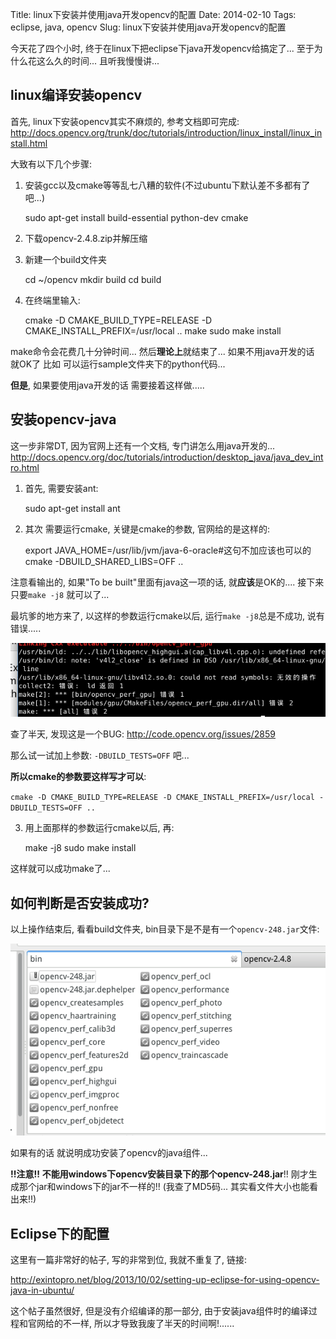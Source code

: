 Title: linux下安装并使用java开发opencv的配置
Date: 2014-02-10
Tags: eclipse, java, opencv
Slug: linux下安装并使用java开发opencv的配置
 


今天花了四个小时, 终于在linux下把eclipse下java开发opencv给搞定了... 至于为什么花这么久的时间... 且听我慢慢讲... 

linux编译安装opencv
------------------
首先, linux下安装opencv其实不麻烦的, 参考文档即可完成:
<http://docs.opencv.org/trunk/doc/tutorials/introduction/linux_install/linux_install.html>

大致有以下几个步骤:

1) 安装gcc以及cmake等等乱七八糟的软件(不过ubuntu下默认差不多都有了吧...)

    sudo apt-get install build-essential python-dev cmake
    

2) 下载opencv-2.4.8.zip并解压缩

3) 新建一个build文件夹

	cd ~/opencv
	mkdir build
	cd build

4) 在终端里输入: 

	cmake -D CMAKE_BUILD_TYPE=RELEASE -D CMAKE_INSTALL_PREFIX=/usr/local ..
	make
	sudo make install

make命令会花费几十分钟时间...
然后**理论上**就结束了... 如果不用java开发的话 就OK了 比如 可以运行sample文件夹下的python代码...

**但是**, 如果要使用java开发的话 需要接着这样做.....


安装opencv-java
------------------


这一步非常DT, 因为官网上还有一个文档, 专门讲怎么用java开发的...
<http://docs.opencv.org/doc/tutorials/introduction/desktop_java/java_dev_intro.html>

1) 首先, 需要安装ant: 

    sudo apt-get install ant

2) 其次 需要运行cmake, 关键是cmake的参数, 官网给的是这样的: 

	export JAVA_HOME=/usr/lib/jvm/java-6-oracle#这句不加应该也可以的
	cmake -DBUILD_SHARED_LIBS=OFF ..


注意看输出的, 如果"To be built"里面有java这一项的话, 就**应该**是OK的.... 接下来只要``make -j8`` 就可以了...

最坑爹的地方来了, 以这样的参数运行cmake以后, 运行``make -j8``总是不成功, 说有错误.....

![](../images/./linux下安装并使用java开发opencv的配置/pasted_image.png)

查了半天, 发现这是一个BUG:
<http://code.opencv.org/issues/2859>

那么试一试加上参数: ``-DBUILD_TESTS=OFF`` 吧...

**所以cmake的参数要这样写才可以**: 

``cmake -D CMAKE_BUILD_TYPE=RELEASE -D CMAKE_INSTALL_PREFIX=/usr/local -DBUILD_TESTS=OFF ..``

3) 用上面那样的参数运行cmake以后, 再: 

	make -j8
	sudo make install

这样就可以成功make了...


如何判断是否安装成功? 
------------------



以上操作结束后, 看看build文件夹, bin目录下是不是有一个``opencv-248.jar``文件:

![](../images/./linux下安装并使用java开发opencv的配置/pasted_image001.png)

如果有的话 就说明成功安装了opencv的java组件... 

**!!注意!!**
**不能用windows下opencv安装目录下的那个opencv-248.jar**!! 
刚才生成那个jar和windows下的jar不一样的!! (我查了MD5码... 其实看文件大小也能看出来!!)



Eclipse下的配置 
------------------



这里有一篇非常好的帖子, 写的非常到位, 我就不重复了, 链接:

<http://exintopro.net/blog/2013/10/02/setting-up-eclipse-for-using-opencv-java-in-ubuntu/>

这个帖子虽然很好, 但是没有介绍编译的那一部分, 由于安装java组件时的编译过程和官网给的不一样, 所以才导致我废了半天的时间啊!......



